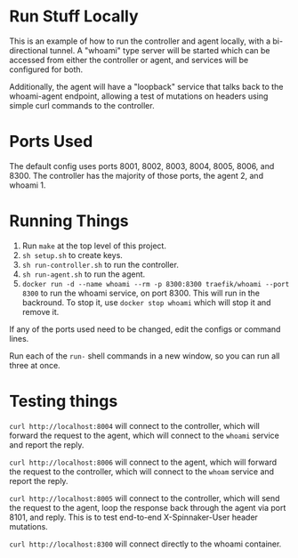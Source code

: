 # Run Stuff Locally

This is an example of how to run the controller and agent locally,
with a bi-directional tunnel.  A "whoami" type server will be started
which can be accessed from either the controller or agent, and
services will be configured for both.

Additionally, the agent will have a "loopback" service that talks back
to the whoami-agent endpoint, allowing a test of mutations on headers
using simple curl commands to the controller.

# Ports Used

The default config uses ports 8001, 8002, 8003, 8004, 8005, 8006, and 8300.
The controller has the majority of those ports, the agent 2, and whoami 1.

# Running Things

1. Run `make` at the top level of this project.
1. `sh setup.sh` to create keys.
1. `sh run-controller.sh` to run the controller.
1. `sh run-agent.sh` to run the agent.
1. `docker run -d --name whoami --rm -p 8300:8300 traefik/whoami --port 8300` to run the whoami service, on port 8300.  This will run in the backround.  To stop it, use `docker stop whoami` which will stop it and remove it.

If any of the ports used need to be changed, edit the configs or command lines.

Run each of the `run-` shell commands in a new window, so you can run all three at once.

# Testing things

`curl http://localhost:8004` will connect to the controller, which will forward the
request to the agent, which will connect to the `whoami` service and report the
reply.

`curl http://localhost:8006` will connect to the agent, which will forward the request
to the controller, which will connect to the `whoam` service and report the reply.

`curl http://localhost:8005` will connect to the controller, which will send the request
to the agent, loop the response back through the agent via port 8101, and reply.  This
is to test end-to-end X-Spinnaker-User header mutations.

`curl http://localhost:8300` will connect directly to the whoami container.
